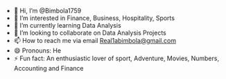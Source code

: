 - 👋 Hi, I’m @Bimbola1759
- 👀 I’m interested in Finance, Business, Hospitality, Sports
- 🌱 I’m currently learning Data Analysis
- 💞️ I’m looking to collaborate on Data Analysis Projects
- 📫 How to reach me via email Real1abimbola@gmail.com
- 😄 Pronouns: He
- ⚡ Fun fact: An enthusiastic lover of sport, Adventure, Movies, Numbers, Accounting and Finance

<!---
Bimbola1759/Bimbola1759 is a ✨ special ✨ repository because its `README.md` (this file) appears on your GitHub profile.
You can click the Preview link to take a look at your changes.
--->
